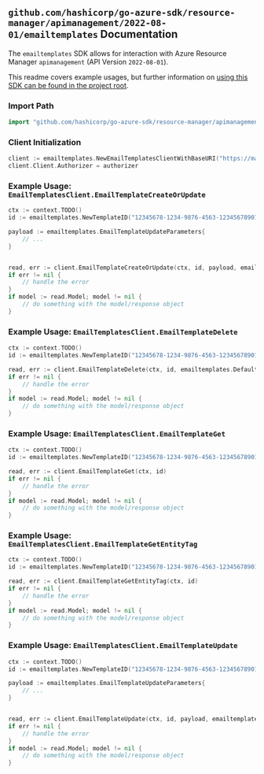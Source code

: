 
## `github.com/hashicorp/go-azure-sdk/resource-manager/apimanagement/2022-08-01/emailtemplates` Documentation

The `emailtemplates` SDK allows for interaction with Azure Resource Manager `apimanagement` (API Version `2022-08-01`).

This readme covers example usages, but further information on [using this SDK can be found in the project root](https://github.com/hashicorp/go-azure-sdk/tree/main/docs).

### Import Path

```go
import "github.com/hashicorp/go-azure-sdk/resource-manager/apimanagement/2022-08-01/emailtemplates"
```


### Client Initialization

```go
client := emailtemplates.NewEmailTemplatesClientWithBaseURI("https://management.azure.com")
client.Client.Authorizer = authorizer
```


### Example Usage: `EmailTemplatesClient.EmailTemplateCreateOrUpdate`

```go
ctx := context.TODO()
id := emailtemplates.NewTemplateID("12345678-1234-9876-4563-123456789012", "example-resource-group", "serviceName", "accountClosedDeveloper")

payload := emailtemplates.EmailTemplateUpdateParameters{
	// ...
}


read, err := client.EmailTemplateCreateOrUpdate(ctx, id, payload, emailtemplates.DefaultEmailTemplateCreateOrUpdateOperationOptions())
if err != nil {
	// handle the error
}
if model := read.Model; model != nil {
	// do something with the model/response object
}
```


### Example Usage: `EmailTemplatesClient.EmailTemplateDelete`

```go
ctx := context.TODO()
id := emailtemplates.NewTemplateID("12345678-1234-9876-4563-123456789012", "example-resource-group", "serviceName", "accountClosedDeveloper")

read, err := client.EmailTemplateDelete(ctx, id, emailtemplates.DefaultEmailTemplateDeleteOperationOptions())
if err != nil {
	// handle the error
}
if model := read.Model; model != nil {
	// do something with the model/response object
}
```


### Example Usage: `EmailTemplatesClient.EmailTemplateGet`

```go
ctx := context.TODO()
id := emailtemplates.NewTemplateID("12345678-1234-9876-4563-123456789012", "example-resource-group", "serviceName", "accountClosedDeveloper")

read, err := client.EmailTemplateGet(ctx, id)
if err != nil {
	// handle the error
}
if model := read.Model; model != nil {
	// do something with the model/response object
}
```


### Example Usage: `EmailTemplatesClient.EmailTemplateGetEntityTag`

```go
ctx := context.TODO()
id := emailtemplates.NewTemplateID("12345678-1234-9876-4563-123456789012", "example-resource-group", "serviceName", "accountClosedDeveloper")

read, err := client.EmailTemplateGetEntityTag(ctx, id)
if err != nil {
	// handle the error
}
if model := read.Model; model != nil {
	// do something with the model/response object
}
```


### Example Usage: `EmailTemplatesClient.EmailTemplateUpdate`

```go
ctx := context.TODO()
id := emailtemplates.NewTemplateID("12345678-1234-9876-4563-123456789012", "example-resource-group", "serviceName", "accountClosedDeveloper")

payload := emailtemplates.EmailTemplateUpdateParameters{
	// ...
}


read, err := client.EmailTemplateUpdate(ctx, id, payload, emailtemplates.DefaultEmailTemplateUpdateOperationOptions())
if err != nil {
	// handle the error
}
if model := read.Model; model != nil {
	// do something with the model/response object
}
```

